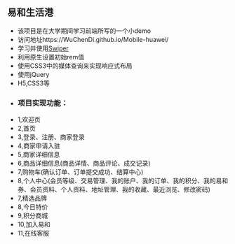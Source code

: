 <h2>易和生活港</h2>

<ul>
  <li>该项目是在大学期间学习前端所写的一个小demo</li>
  <li>访问地址https://WuChenDi.github.io/Mobile-huawei/</li>
  <li>学习并使用<a href="http://www.swiper.com.cn/">Swiper</a></li>
  <li>利用原生设置初始rem值</li>
  <li>使用CSS3中的媒体查询来实现响应式布局</li>
  <li>使用jQuery</li>
  <li>H5,CSS3等</li>
</ul>

<ul>
  <li><h3>项目实现功能：</h3></li>
  <li>1,欢迎页</li>
  <li>2,首页</li>
  <li>3,登录、注册、商家登录</li>
  <li>4,商家申请入驻</li>
  <li>5,商家详细信息</li>
  <li>6,商品详细信息(商品详情、商品评论、成交记录)</li>
  <li>7,购物车(确认订单、订单提交成功、结算中心)</li>
  <li>8,个人中心(会员等级、交易管理、我的账户、我的订单、我的积分、我的易和券、会员资料、个人资料、地址管理、我的收藏、最近浏览、修改密码)</li>
  <li>7,精选品牌</li>
  <li>8,今日特价</li>
  <li>9,积分商城</li>
  <li>10,加入易和</li>
  <li>11,在线客服</li>
</ul>

